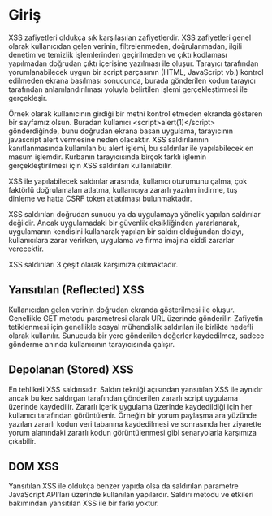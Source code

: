 # Giriş

XSS zafiyetleri oldukça sık karşılaşılan zafiyetlerdir. XSS zafiyetleri genel olarak kullanıcıdan gelen verinin, filtrelenmeden, doğrulanmadan, ilgili denetim ve temizlik işlemlerinden geçirilmeden ve çıktı kodlaması yapılmadan doğrudan çıktı içerisine yazılması ile oluşur. Tarayıcı tarafından yorumlanabilecek uygun bir script parçasının (HTML, JavaScript vb.) kontrol edilmeden ekrana basılması sonucunda, burada gönderilen kodun tarayıcı tarafından anlamlandırılması yoluyla belirtilen işlemi gerçekleştirmesi ile gerçekleşir.

Örnek olarak kullanıcının girdiği bir metni kontrol etmeden ekranda gösteren bir sayfamız olsun. Buradan kullanıcı \<script>alert(1)\</script> gönderdiğinde, bunu doğrudan ekrana basan uygulama, tarayıcının javascript alert vermesine neden olacaktır. XSS saldırılarının kanıtlanmasında kullanılan bu alert işlemi, bu saldırılar ile yapılabilecek en masum işlemdir. Kurbanın tarayıcısında birçok farklı işlemin gerçekleştirilmesi için XSS saldırıları kullanılabilir.

XSS ile yapılabilecek saldırılar arasında, kullanıcı oturumunu çalma, çok faktörlü doğrulamaları atlatma, kullanıcıya zararlı yazılım indirme, tuş dinleme ve hatta CSRF token atlatılması bulunmaktadır.

XSS saldırıları doğrudan sunucu ya da uygulamaya yönelik yapılan saldırılar değildir. Ancak uygulamadaki bir güvenlik eksikliğinden yararlanarak, uygulamanın kendisini kullanarak yapılan bir saldırı olduğundan dolayı, kullanıcılara zarar verirken, uygulama ve firma imajına ciddi zararlar verecektir.

XSS saldırıları 3 çeşit olarak karşımıza çıkmaktadır.

## Yansıtılan (Reflected) XSS

Kullanıcıdan gelen verinin doğrudan ekranda gösterilmesi ile oluşur. Genellikle GET metodu parametresi olarak URL üzerinde gönderilir. Zafiyetin tetiklenmesi için genellikle sosyal mühendislik saldırıları ile birlikte hedefli olarak kullanılır. Sunucuda bir yere gönderilen değerler kaydedilmez, sadece gönderme anında kullanıcının tarayıcısında çalışır.

## Depolanan (Stored) XSS

En tehlikeli XSS saldırısıdır. Saldırı tekniği açısından yansıtılan XSS ile aynıdır ancak bu kez saldırgan tarafından gönderilen zararlı script uygulama üzerinde kaydedilir. Zararlı içerik uygulama üzerinde kaydedildiği için her kullanıcı tarafından görüntülenir. Örneğin bir yorum paylaşma ara yüzünde yazılan zararlı kodun veri tabanına kaydedilmesi ve sonrasında her ziyarette yorum alanındaki zararlı kodun görüntülenmesi gibi senaryolarla karşımıza çıkabilir.

## DOM XSS

Yansıtılan XSS ile oldukça benzer yapıda olsa da saldırılan parametre JavaScript API’ları üzerinde kullanılan yapılardır. Saldırı metodu ve etkileri bakımından yansıtılan XSS ile bir farkı yoktur.
